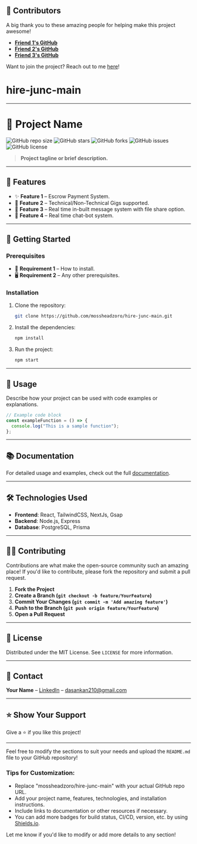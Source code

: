 ## 👥 **Contributors**

A big thank you to these amazing people for helping make this project awesome!

- **[Friend 1's GitHub](https://github.com/Dhwani107)**
- **[Friend 2's GitHub](https://github.com/Aditya82005)** 
- **[Friend 3's GitHub](https://github.com/AnanAgarwal)**

Want to join the project? Reach out to me [here](mailto:your.email@example.com)!


 
 # hire-junc-main

-----------------------------------------------------------------------------------------------------------------------------------------------------------------------------------------------------------------

# 📌 **Project Name**

![GitHub repo size](https://img.shields.io/github/repo-size/mossheadzoro/hire-junc-main)
![GitHub stars](https://img.shields.io/github/stars/mossheadzoro/hire-junc-main?style=social)
![GitHub forks](https://img.shields.io/github/forks/mossheadzoro/hire-junc-main?style=social)
![GitHub issues](https://img.shields.io/github/issues/mossheadzoro/hire-junc-main)
![GitHub license](https://img.shields.io/github/license/mossheadzoro/hire-junc-main)

> **Project tagline or brief description.**

-----------------------------------------------------------------------------------------------------------------------------------------------------------------------------------------------------------------

## 🌟 **Features**

- ✨ **Feature 1** – Escrow Payment System.
- 🚀 **Feature 2** – Technical/Non-Technical Gigs supported.
- 🔧 **Feature 3** – Real time in-built message system with file share option.
- 🌈 **Feature 4** – Real time chat-bot system.

-----------------------------------------------------------------------------------------------------------------------------------------------------------------------------------------------------------------

## 🚀 **Getting Started**

### Prerequisites
- 🧰 **Requirement 1** – How to install.
- 🖥 **Requirement 2** – Any other prerequisites.

### Installation

1. Clone the repository:
   ```bash
   git clone https://github.com/mossheadzoro/hire-junc-main.git
   ```
2. Install the dependencies:
   ```bash
   npm install
   ```

3. Run the project:
   ```bash
   npm start
   ```
-----------------------------------------------------------------------------------------------------------------------------------------------------------------------------------------------------------------

## 📖 **Usage**

Describe how your project can be used with code examples or explanations.

```javascript
// Example code block
const exampleFunction = () => {
  console.log("This is a sample function");
};
```

---

## 📚 **Documentation**

For detailed usage and examples, check out the full [documentation](https://your-documentation-url.com).

-----------------------------------------------------------------------------------------------------------------------------------------------------------------------------------------------------------------

## 🛠 **Technologies Used**

- **Frontend**: React, TailwindCSS, NextJs, Gsap
- **Backend**: Node.js, Express
- **Database**: PostgreSQL, Prisma

-----------------------------------------------------------------------------------------------------------------------------------------------------------------------------------------------------------------

## 🧑‍💻 **Contributing**

Contributions are what make the open-source community such an amazing place! If you'd like to contribute, please fork the repository and submit a pull request.

1. **Fork the Project**  
2. **Create a Branch (`git checkout -b feature/YourFeature`)**  
3. **Commit Your Changes (`git commit -m 'Add amazing feature'`)**  
4. **Push to the Branch (`git push origin feature/YourFeature`)**  
5. **Open a Pull Request**

-----------------------------------------------------------------------------------------------------------------------------------------------------------------------------------------------------------------

## 📄 **License**

Distributed under the MIT License. See `LICENSE` for more information.

-----------------------------------------------------------------------------------------------------------------------------------------------------------------------------------------------------------------

## 💬 **Contact**

**Your Name** – [LinkedIn](www.linkedin.com/in/ankan-das-240082328) – [dasankan210@gmail.com](mailto:dasankan210@gmail.com)

-----------------------------------------------------------------------------------------------------------------------------------------------------------------------------------------------------------------

## ⭐ **Show Your Support**

Give a ⭐️ if you like this project!

-----------------------------------------------------------------------------------------------------------------------------------------------------------------------------------------------------------------
Feel free to modify the sections to suit your needs and upload the `README.md` file to your GitHub repository!

### Tips for Customization:
- Replace "mossheadzoro/hire-junc-main" with your actual GitHub repo URL.
- Add your project name, features, technologies, and installation instructions.
- Include links to documentation or other resources if necessary.
- You can add more badges for build status, CI/CD, version, etc. by using [Shields.io](https://shields.io/).

Let me know if you'd like to modify or add more details to any section!
